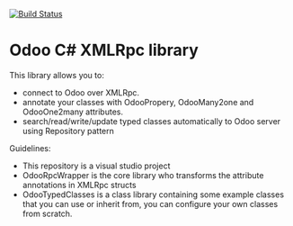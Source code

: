 [![Build Status](https://travis-ci.org/mathi123/dotnet.svg?branch=test)](https://travis-ci.org/mathi123/dotnet)

# Odoo C# XMLRpc library

This library allows you to:
* connect to Odoo over XMLRpc.
* annotate your classes with OdooPropery, OdooMany2one and OdooOne2many attributes.
* search/read/write/update typed classes automatically to Odoo server using Repository pattern 

Guidelines:
* This repository is a visual studio project
* OdooRpcWrapper is the core library who transforms the attribute annotations in XMLRpc structs
* OdooTypedClasses is a class library containing some example classes that you can use or inherit from, you can configure your own classes from scratch.

